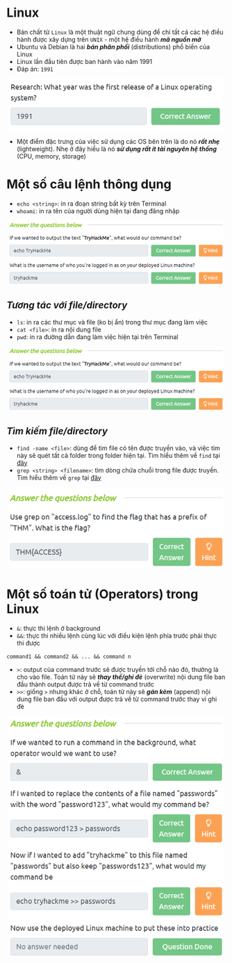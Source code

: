 # **Linux**
- Bản chất từ `Linux` là một thuật ngữ chung dùng để chỉ tất cả các hệ điều hành được xây dựng trên `UNIX` - một hệ điều hành ***mã nguồn mở***
- Ubuntu và Debian là hai ***bản phân phối*** (distributions) phổ biến của Linux
- Linux lần đầu tiên được ban hành vào năm 1991
- Đáp án: `1991`
<p align="center">
    <img src="../src/linux_year.png" style="width: 500px">
</p>

- Một điểm đặc trưng của việc sử dụng các OS bên trên là do nó ***rất nhẹ*** (lightweight). Nhẹ ở đây hiểu là nó ***sử dụng rất ít tài nguyên hệ thống*** (CPU, memory, storage)

# **Một số câu lệnh thông dụng**
- `echo <string>`: in ra đoạn string bất kỳ trên Terminal
- `whoami`: in ra tên của người dùng hiện tại đang đăng nhập
<p align="center">
    <img src="../src/command1.png" style="width: 500px">
</p>

## *Tương tác với file/directory*
- `ls`: in ra các thư mục và file (ko bị ẩn) trong thư mục đang làm việc
- `cat <file>`: in ra nội dung file
- `pwd`: in ra đường dẫn đang làm việc hiện tại trên Terminal
<p align="center">
    <img src="../src/command1.png" style="width: 500px">
</p>

## *Tìm kiếm file/directory*
- `find -name <file>`: dùng để tìm file có tên được truyền vào, và việc tìm này sẽ quét tất cả folder trong folder hiện tại. Tìm hiểu thêm về `find` tại [đây](../In-depth/find.md)
- `grep <string> <filename>`: tìm dòng chứa chuỗi trong file được truyền. Tìm hiểu thêm về `grep` tại [đây](../In-depth/grep.md)
<p align="center">
    <img src="../src/command3.png" style="width: 500px">
</p>

# **Một số toán tử (Operators) trong Linux**
- `&`: thực thi lệnh ở background
- `&&`: thực thi nhiều lệnh cùng lúc với điều kiện lệnh phía trước phải thực thi được
```
command1 && command2 && ... && command n
```
- `>`: output của command trước sẽ được truyền tới chỗ nào đó, thường là cho vào file. Toán tử này sẽ ***thay thế/ghi đè*** (overwrite) nội dung file ban đầu thành output được trả về từ command trước
- `>>`: giống `>` nhưng khác ở chỗ, toán tử này sẽ ***gán kèm*** (append) nội dung file ban đầu với output được trả về từ command trước thay vì ghi đè
<p align="center">
    <img src="../src/command4.png" style="width: 500px">
</p>